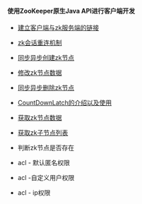 #### 使用ZooKeeper原生Java API进行客户端开发

* [建立客户端与zk服务端的链接](<https://github.com/haoxiaoyong1014/zookeeperGuide/blob/master/zk-api/src/main/java/cn/haoxy/zk/api/demo/ZKConnect.java>)

* [zk会话重连机制](<https://github.com/haoxiaoyong1014/zookeeperGuide/blob/master/zk-api/src/main/java/cn/haoxy/zk/api/demo/ZKConnectSessionWatcher.java>)

* [同步异步创建zk节点](<https://github.com/haoxiaoyong1014/zookeeperGuide/blob/master/zk-api/src/main/java/cn/haoxy/zk/api/demo/ZKNodeCreate.java>)

* [修改zk节点数据](<https://github.com/haoxiaoyong1014/zookeeperGuide/blob/master/zk-api/src/main/java/cn/haoxy/zk/api/demo/ZKNodeUpdate.java>)

* [同步异步删除zk节点](<https://github.com/haoxiaoyong1014/zookeeperGuide/blob/master/zk-api/src/main/java/cn/haoxy/zk/api/demo/ZKNodeDelete.java>)

* [CountDownLatch的介绍以及使用]()

* [获取zk节点数据](<https://github.com/haoxiaoyong1014/zookeeperGuide/blob/master/zk-api/src/main/java/cn/haoxy/zk/api/demo/ZKGetNodeData.java>)

* [获取zk子节点列表](<https://github.com/haoxiaoyong1014/zookeeperGuide/blob/master/zk-api/src/main/java/cn/haoxy/zk/api/demo/ZKGetChildrenList.java>)

* 判断zk节点是否存在

* acl - 默认匿名权限

* acl -自定义用户权限

* acl - ip权限

  